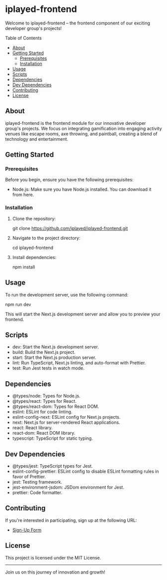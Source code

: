 # iplayed-frontend

Welcome to iplayed-frontend – the frontend component of our exciting developer group's projects!

Table of Contents

- [About](#about)
- [Getting Started](#getting-started)
  - [Prerequisites](#prerequisites)
  - [Installation](#installation)
- [Usage](#usage)
- [Scripts](#scripts)
- [Dependencies](#dependencies)
- [Dev Dependencies](#dev-dependencies)
- [Contributing](#contributing)
- [License](#license)

## About

iplayed-frontend is the frontend module for our innovative developer group's projects. We focus on integrating gamification into engaging activity venues like escape rooms, axe throwing, and paintball, creating a blend of technology and entertainment.

## Getting Started

### Prerequisites

Before you begin, ensure you have the following prerequisites:

- Node.js: Make sure you have Node.js installed. You can download it from here.

### Installation

1. Clone the repository:

   git clone https://github.com/iplayed/iplayed-frontend.git

2. Navigate to the project directory:

   cd iplayed-frontend

3. Install dependencies:

   npm install

## Usage

To run the development server, use the following command:

npm run dev

This will start the Next.js development server and allow you to preview your frontend.

## Scripts

- dev: Start the Next.js development server.
- build: Build the Next.js project.
- start: Start the Next.js production server.
- lint: Run TypeScript, Next.js linting, and auto-format with Prettier.
- test: Run Jest tests in watch mode.

## Dependencies

- @types/node: Types for Node.js.
- @types/react: Types for React.
- @types/react-dom: Types for React DOM.
- eslint: ESLint for code linting.
- eslint-config-next: ESLint config for Next.js projects.
- next: Next.js for server-rendered React applications.
- react: React library.
- react-dom: React DOM library.
- typescript: TypeScript for static typing.

## Dev Dependencies

- @types/jest: TypeScript types for Jest.
- eslint-config-prettier: ESLint config to disable ESLint formatting rules in favor of Prettier.
- jest: Testing framework.
- jest-environment-jsdom: JSDom environment for Jest.
- prettier: Code formatter.

## Contributing

If you're interested in participating, sign up at the following URL: 
- [Sign-Up Form](https://forms.gle/nAsyk91DiCZB3tAk7)

## License

This project is licensed under the MIT License.

---

Join us on this journey of innovation and growth!